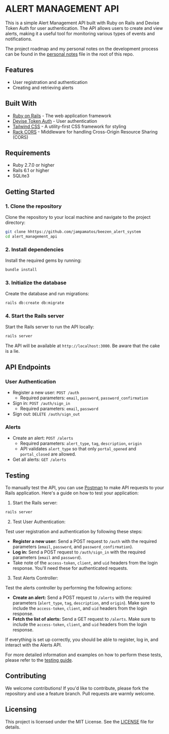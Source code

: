 # ALERT MANAGEMENT API

This is a simple Alert Management API built with Ruby on Rails and Devise Token Auth for user authentication. The API allows users to create and view alerts, making it a useful tool for monitoring various types of events and notifications.

The project roadmap and my personal notes on the development process can be found in the [personal notes](personal-notes.md) file in the root of this repo.

## Features

- User registration and authentication
- Creating and retrieving alerts

## Built With

- [Ruby on Rails](https://rubyonrails.org/) - The web application framework
- [Devise Token Auth](https://github.com/lynndylanhurley/devise_token_auth) - User authentication
- [Tailwind CSS](https://tailwindcss.com/) - A utility-first CSS framework for styling
- [Rack CORS](https://github.com/cyu/rack-cors) - Middleware for handling Cross-Origin Resource Sharing (CORS)

## Requirements

- Ruby 2.7.0 or higher
- Rails 6.1 or higher
- SQLite3

## Getting Started

### 1. Clone the repository

Clone the repository to your local machine and navigate to the project directory:

```bash
git clone hhttps://github.com/jampamatos/beezen_alert_system
cd alert_management_api
```

### 2. Install dependencies

Install the required gems by running:

```bash
bundle install
```

### 3. Initialize the database

Create the database and run migrations:

```bash
rails db:create db:migrate
```

### 4. Start the Rails server

Start the Rails server to run the API locally:

```bash
rails server
```

The API will be available at `http://localhost:3000`. Be aware that the cake is a lie.

## API Endpoints

### User Authentication

- Register a new user: `POST /auth`
  - Required parameters: `email`, `password`, `password_confirmation`
- Sign in: `POST /auth/sign_in`
  - Required parameters: `email`, `password`
- Sign out: `DELETE /auth/sign_out`

### Alerts

- Create an alert: `POST /alerts`
  - Required parameters: `alert_type`, `tag`, `description`, `origin`
  - API validates `alert_type` so that only `portal_opened` and `portal_closed` are allowed.
- Get all alerts: `GET /alerts`

## Testing

To manually test the API, you can use [Postman](https://www.postman.com/) to make API requests to your Rails application. Here's a guide on how to test your application:

1. Start the Rails server:

```bash
rails server
```

2. Test User Authentication:

Test user registration and authentication by following these steps:

- **Register a new user:** Send a POST request to `/auth` with the required parameters (`email`, `password`, and `password_confirmation`).
- **Log in:** Send a POST request to `/auth/sign_in` with the required parameters (`email` and `password`).
- Take note of the `access-token`, `client`, and `uid` headers from the login response. You'll need these for authenticated requests.

3. Test Alerts Controller:

Test the alerts controller by performing the following actions:

- **Create an alert:** Send a POST request to `/alerts` with the required parameters (`alert_type`, `tag`, `description`, and `origin`). Make sure to include the `access-token`, `client`, and `uid` headers from the login response.
- **Fetch the list of alerts:** Send a GET request to `/alerts`. Make sure to include the `access-token`, `client`, and `uid` headers from the login response.

If everything is set up correctly, you should be able to register, log in, and interact with the Alerts API.

For more detailed information and examples on how to perform these tests, please refer to the [testing guide](testing-guide.md).

## Contributing

We welcome contributions! If you'd like to contribute, please fork the repository and use a feature branch. Pull requests are warmly welcome.

## Licensing

This project is licensed under the MIT License. See the [LICENSE](license.md) file for details.
